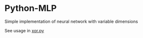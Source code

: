 # Python-MLP
Simple implementation of neural network with variable dimensions

See usage in [xor.py](xor.py)
